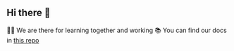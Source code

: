 ## Hi there 👋

🙋‍♀️ We are there for learning together and working
📚 You can find our docs in [this repo](https://github.com/codergrad/docs)
